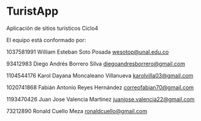 # TuristApp
Aplicación de sitios turísticos Ciclo4

El equipo está conformado por:

1037581991 William Esteban Soto Posada wesotop@unal.edu.co

93412983 Diego Andrés Borrero Silva diegoandresborrero@gmail.com

1104544176 Karol Dayana Moncaleano Villanueva karolvilla03@gmail.com

1020741868 Fabián Antonio Reyes Hernández correofabian70@gmail.com

1193470426 Juan Jose Valencia Martinez juanjose.valencia22@gmail.com

73212890 Ronald Cuello Meza ronaldcuello@gmail.com
